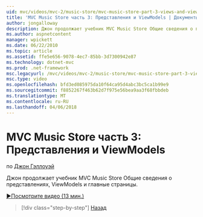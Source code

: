 ```yaml
---
uid: mvc/videos/mvc-2/music-store/mvc-music-store-part-3-views-and-viewmodels
title: 'MVC Music Store часть 3: Представления и ViewModels | Документы Microsoft'
author: jongalloway
description: Джон продолжает учебник MVC Music Store Общие сведения о представлениях, ViewModels и главные страницы.
ms.author: aspnetcontent
manager: wpickett
ms.date: 06/22/2010
ms.topic: article
ms.assetid: ffe5e656-9078-4ec7-85bb-3d7300942e87
ms.technology: dotnet-mvc
ms.prod: .net-framework
msc.legacyurl: /mvc/videos/mvc-2/music-store/mvc-music-store-part-3-views-and-viewmodels
msc.type: video
ms.openlocfilehash: bfd3ed085975da10f64ca95d4abc3bc5ca1b99e9
ms.sourcegitcommit: f8852267f463b62d7f975e56bea9aa3f68fbbdeb
ms.translationtype: MT
ms.contentlocale: ru-RU
ms.lasthandoff: 04/06/2018
---
```

<a name="mvc-music-store-part-3-views-and-viewmodels"></a>MVC Music Store часть 3: Представления и ViewModels
====================
по [Джон Гэллоуэй](https://github.com/jongalloway)

Джон продолжает учебник MVC Music Store Общие сведения о представлениях, ViewModels и главные страницы.

[&#9654;Посмотрите видео (13 мин.)](https://channel9.msdn.com/Blogs/ASP-NET-Site-Videos/mvc-music-store-part-3-views-and-viewmodels)

> [!div class="step-by-step"]
> [Назад](mvc-music-store-part-2-controllers.md)
